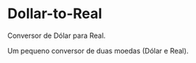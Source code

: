 # Dollar-to-Real
Conversor de Dólar para Real.

Um pequeno conversor de duas moedas (Dólar e Real).
